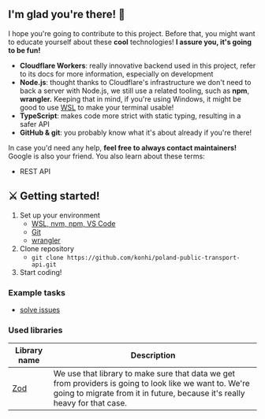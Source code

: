 ## I'm glad you're there! 🥰
I hope you're going to contribute to this project. Before that, you might want to educate yourself about these **cool** technologies! **I assure you, it's going to be fun!**

- **Cloudflare Workers**: really innovative backend used in this project, refer to its docs for more information, especially on development
- **Node.js**: thought thanks to Cloudflare's infrastructure we don't need to back a server with Node.js, we still use a related tooling, such as **npm**, **wrangler.** Keeping that in mind, if you're using Windows, it might be good to use [WSL](https://docs.microsoft.com/en-us/windows/dev-environment/javascript/nodejs-on-wsl) to make your terminal usable!
- **TypeScript**: makes code more strict with static typing, resulting in a safer API
- **GitHub & git**: you probably know what it's about already if you're there!

In case you'd need any help, **feel free to always contact maintainers!** Google is also your friend. You also learn about these terms:
- REST API

## ⚔ Getting started!
1. Set up your environment
    - [WSL, nvm, npm, VS Code](https://docs.microsoft.com/en-us/windows/dev-environment/javascript/nodejs-on-wsl)
    - [Git](https://docs.microsoft.com/en-us/windows/wsl/tutorials/wsl-git)
    - [wrangler](https://developers.cloudflare.com/workers/cli-wrangler/)
2. Clone repository
   - `git clone https://github.com/konhi/poland-public-transport-api.git`
3. Start coding!

### Example tasks
- [solve issues](https://github.com/konhi/poland-public-transport-api/issues)

### Used libraries

| Library name | Description |
|--------------|-------------|
| [Zod](https://github.com/colinhacks/zod) | We use that library to make sure that data we get from providers is going to look like we want to. We're going to migrate from it in future, because it's really heavy for that case. | 
